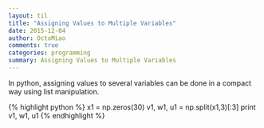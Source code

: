 ```yaml
---
layout: til
title: "Assigning Values to Multiple Variables"
date: 2015-12-04
author: OctoMiao
comments: true
categories: programming
summary: Assigning Values to Multiple Variables
---
```


In python, assigning values to several variables can be done in a compact way using list manipulation.

{% highlight python %}
x1 = np.zeros(30)
v1, w1, u1 = np.split(x1,3)[:3]
print v1, w1, u1
{% endhighlight %}
